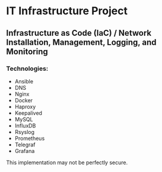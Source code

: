 # IT Infrastructure Project

## Infrastructure as Code (IaC) / Network Installation, Management, Logging, and Monitoring

### Technologies:

- Ansible
- DNS
- Nginx
- Docker
- Haproxy
- Keepalived
- MySQL
- InfluxDB
- Rsyslog
- Prometheus
- Telegraf
- Grafana

This implementation may not be perfectly secure.